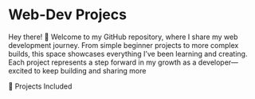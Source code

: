 # Web-Dev Projecs
Hey there! 👋 Welcome to my GitHub repository, where I share my web development journey. From simple beginner projects to more complex builds, this space showcases everything I’ve been learning and creating. Each project represents a step forward in my growth as a developer—excited to keep building and sharing more

📌 Projects Included
